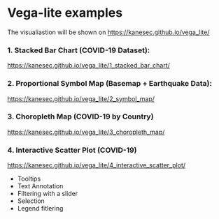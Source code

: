 # Vega-lite examples

The visualiastion will be shown on 
https://kanesec.github.io/vega_lite/

### 1. Stacked Bar Chart (COVID-19 Dataset): 
https://kanesec.github.io/vega_lite/1_stacked_bar_chart/

### 2. Proportional Symbol Map (Basemap + Earthquake Data):
https://kanesec.github.io/vega_lite/2_symbol_map/

### 3. Choropleth Map (COVID-19 by Country)
https://kanesec.github.io/vega_lite/3_choropleth_map/

### 4. Interactive Scatter Plot (COVID-19)
https://kanesec.github.io/vega_lite/4_interactive_scatter_plot/
- Tooltips
- Text Annotation
- Filtering with a slider
- Selection
- Legend fitlering

